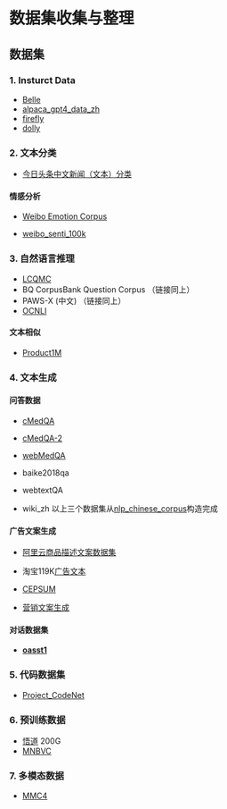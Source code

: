 # 数据集收集与整理

## 数据集

### 1. Insturct Data

- [Belle](https://huggingface.co/BelleGroup)
- [alpaca_gpt4_data_zh](https://github.com/Instruction-Tuning-with-GPT-4/GPT-4-LLM/blob/main/data/alpaca_gpt4_data_zh.json)
- [firefly](https://huggingface.co/datasets/YeungNLP/firefly-train-1.1M)
- [dolly](https://github.com/databrickslabs/dolly/tree/master/data)



### 2. 文本分类

- [今日头条中文新闻（文本）分类](https://github.com/skdjfla/toutiao-text-classfication-dataset)

#### 情感分析

- [Weibo Emotion Corpus](https://github.com/MingleiLI/emotion_corpus_weibo) 

- [weibo_senti_100k](https://github.com/SophonPlus/ChineseNlpCorpus/blob/master/datasets/weibo_senti_100k/intro.ipynb)



### 3. 自然语言推理

- [LCQMC](https://aistudio.baidu.com/aistudio/competition/detail/45/0/task-definition)
- BQ CorpusBank Question Corpus （链接同上）
- PAWS-X (中文) （链接同上）
- [OCNLI](https://github.com/CLUEbenchmark/OCNLI)

#### 文本相似

- [Product1M](https://github.com/zhanxlin/Product1M)



### 4. 文本生成

#### 问答数据

- [cMedQA](https://github.com/zhangsheng93/cMedQA)

- [cMedQA-2](https://github.com/zhangsheng93/cMedQA2)

- [webMedQA](https://github.com/hejunqing/webMedQA)
- baike2018qa
- webtextQA 
- wiki_zh 以上三个数据集从[nlp_chinese_corpus](https://github.com/brightmart/nlp_chinese_corpus)构造完成

#### 广告文案生成

- [阿里云商品描述文案数据集](https://tianchi.aliyun.com/dataset/9717)

- 淘宝119K[广告文本](https://github.com/ZhihongShao/Planning-based-Hierarchical-Variational-Model)

- [CEPSUM](https://github.com/hrlinlp/cepsum)

- [营销文案生成](https://gitee.com/tide_trend/marketing-doc-generation)

#### 对话数据集

- **[oasst1](https://huggingface.co/datasets/OpenAssistant/oasst1)**



### 5. 代码数据集

- [Project_CodeNet](https://github.com/IBM/Project_CodeNet)



### 6. 预训练数据

- [悟道](https://www.scidb.cn/en/detail?dataSetId=c6a3fe684227415a9db8e21bac4a15ab) 200G
- [MNBVC](https://github.com/esbatmop/MNBVC)



### 7. 多模态数据

- [MMC4](https://github.com/allenai/mmc4) 